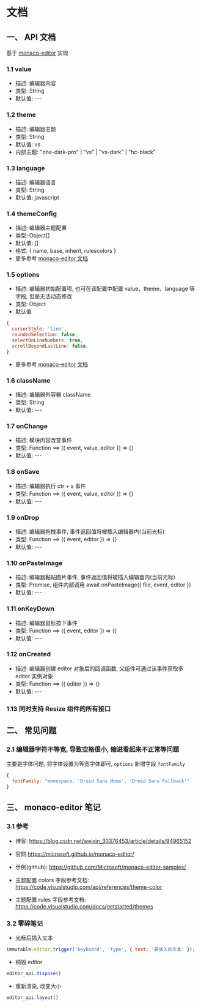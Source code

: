 # 文档

## 一、 API 文档

基于 [monaco-editor](https://microsoft.github.io/monaco-editor) 实现

### 1.1 value

- 描述: 编辑器内容
- 类型: String
- 默认值: ---

### 1.2 theme

- 描述: 编辑器主题
- 类型: String
- 默认值: vs
- 内部主题: "one-dark-pro" | "vs" | "vs-dark" | "hc-black"

### 1.3 language

- 描述: 编辑器语言
- 类型: String
- 默认值: javascript

### 1.4 themeConfig

- 描述: 编辑器主题配置
- 类型: Object[]
- 默认值: []
- 格式: { name, base, inherit, rulescolors }
- 更多参考 [monaco-editor 文档](https://microsoft.github.io/monaco-editor/)

### 1.5 options

- 描述: 编辑器初始配置项, 也可在该配置中配置 value、theme、language 等字段, 但是无法动态修改
- 类型: Object
- 默认值

```js
{
  cursorStyle: 'line',
  roundedSelection: false,
  selectOnLineNumbers: true,
  scrollBeyondLastLine: false,
}
```

- 更多参考 [monaco-editor 文档](https://microsoft.github.io/monaco-editor/)

### 1.6 className

- 描述: 编辑器外容器 className
- 类型: String
- 默认值: ---

### 1.7 onChange

- 描述: 模块内容改变事件
- 类型: Function ==> ({ event, value, editor }) => {}
- 默认值: ---

### 1.8 onSave

- 描述: 编辑器执行 ctr + s 事件
- 类型: Function ==> ({ event, value, editor }) => {}
- 默认值: ---

### 1.9 onDrop

- 描述: 编辑器拖拽事件, 事件返回值将被插入编辑器内(当前光标)
- 类型: Function ==> ({ event, editor }) => {}
- 默认值: ---

### 1.10 onPasteImage

- 描述: 编辑器黏贴图片事件, 事件返回值将被插入编辑器内(当前光标)
- 类型: Promise, 组件内部调用 await onPasteImage({ file, event, editor })
- 默认值: ---

### 1.11 onKeyDown

- 描述: 编辑器鼠标按下事件
- 类型: Function ==> ({ event, editor }) => {}
- 默认值: ---

### 1.12 onCreated

- 描述: 编辑器创建 editor 对象后的回调函数, 父组件可通过该事件获取多 editor 实例对象
- 类型: Function ==> ({ editor }) => {}
- 默认值: ---

### 1.13 同时支持 Resize 组件的所有接口

## 二、 常见问题

### 2.1 编辑器字符不等宽, 导致空格很小, 缩进看起来不正常等问题

主要是字体问题, 将字体设置为等宽字体即可, `options` 新增字段 `fontFamily`

```js
{
  fontFamily: "monospace, 'Droid Sans Mono', 'Droid Sans Fallback'"
}
```

## 三、 monaco-editor 笔记

### 3.1 参考

- 博客: https://blog.csdn.net/weixin_30376453/article/details/94965152
- 官网 https://microsoft.github.io/monaco-editor/
- 示例(github): https://github.com/Microsoft/monaco-editor-samples/

- 主题配置 colors 字段参考文档: https://code.visualstudio.com/api/references/theme-color
- 主题配置 rules 字段参考文档: https://code.visualstudio.com/docs/getstarted/themes

### 3.2 零碎笔记

- 光标后插入文本

```js
immutable.editor.trigger('keyboard', 'type', { text: '要插入的文本' });
```

- 销毁 editor

```js
editor_api.dispose()
```

- 重新渲染, 改变大小

```js
editor_api.layout()
```
